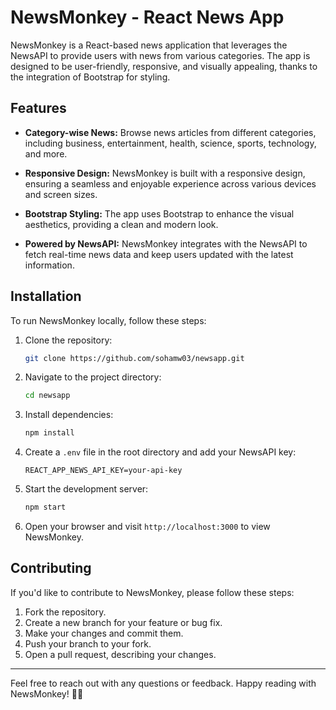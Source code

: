 # NewsMonkey - React News App

NewsMonkey is a React-based news application that leverages the NewsAPI to provide users with news from various categories. The app is designed to be user-friendly, responsive, and visually appealing, thanks to the integration of Bootstrap for styling.

## Features

- **Category-wise News:** Browse news articles from different categories, including business, entertainment, health, science, sports, technology, and more.

- **Responsive Design:** NewsMonkey is built with a responsive design, ensuring a seamless and enjoyable experience across various devices and screen sizes.

- **Bootstrap Styling:** The app uses Bootstrap to enhance the visual aesthetics, providing a clean and modern look.

- **Powered by NewsAPI:** NewsMonkey integrates with the NewsAPI to fetch real-time news data and keep users updated with the latest information.

## Installation

To run NewsMonkey locally, follow these steps:

1. Clone the repository:

   ```bash
   git clone https://github.com/sohamw03/newsapp.git
   ```

2. Navigate to the project directory:

   ```bash
   cd newsapp
   ```

3. Install dependencies:

   ```bash
   npm install
   ```

4. Create a `.env` file in the root directory and add your NewsAPI key:

   ```env
   REACT_APP_NEWS_API_KEY=your-api-key
   ```

5. Start the development server:

   ```bash
   npm start
   ```

6. Open your browser and visit `http://localhost:3000` to view NewsMonkey.

## Contributing

If you'd like to contribute to NewsMonkey, please follow these steps:

1. Fork the repository.
2. Create a new branch for your feature or bug fix.
3. Make your changes and commit them.
4. Push your branch to your fork.
5. Open a pull request, describing your changes.

---

Feel free to reach out with any questions or feedback. Happy reading with NewsMonkey! 📰🐒
